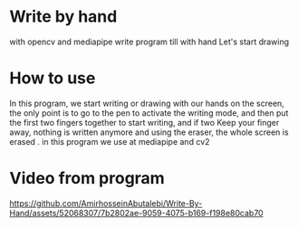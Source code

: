 # Write by hand
with opencv and mediapipe write program till with hand Let's start drawing 

# How to use
In this program, we start writing or drawing with our hands on the screen, the only point is to go to the pen to activate the writing mode, and then put the first two fingers together to start writing, and if two Keep your finger away, nothing is written anymore and using the eraser, the whole screen is erased .
in this program we use at mediapipe and cv2 

# Video from program
https://github.com/AmirhosseinAbutalebi/Write-By-Hand/assets/52068307/7b2802ae-9059-4075-b169-f198e80cab70


